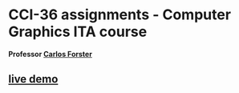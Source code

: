 # CCI-36 assignments - Computer Graphics ITA course
**Professor [Carlos Forster](http://www.comp.ita.br/~forster/CCI-36-2019/)**
## [live demo](https://igorbragaia.github.io/CCI-36/)
